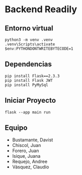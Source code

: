 # Backend Readily

## Entorno virtual
```
python3 -m venv .venv
.venv\Scripts\activate
$env:PYTHONDONTWRITEBYTECODE=1
```

## Dependencias
```
pip install Flask==2.3.3
pip install Flask JWT
pip install PyMySql
```

## Iniciar Proyecto
```
flask --app main run
```

## Equipo
- Bustamante, Davist
- Chiscol, Juan
- Forero, Juan
- Isique, Juana
- Requejo, Andree
- Vásquez, Claudio